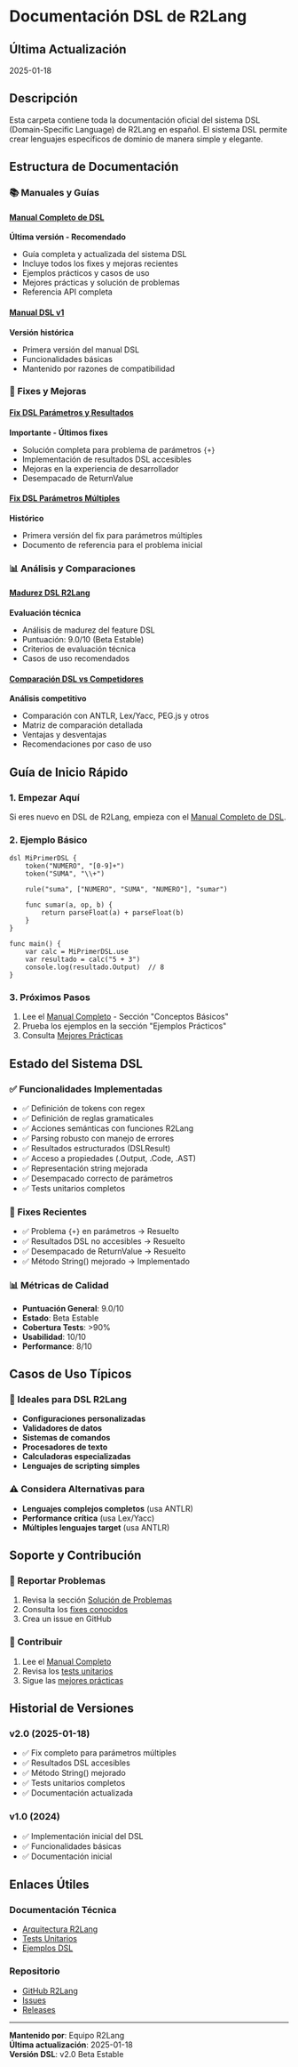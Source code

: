 # Documentación DSL de R2Lang

## Última Actualización
2025-01-18

## Descripción

Esta carpeta contiene toda la documentación oficial del sistema DSL (Domain-Specific Language) de R2Lang en español. El sistema DSL permite crear lenguajes específicos de dominio de manera simple y elegante.

## Estructura de Documentación

### 📚 Manuales y Guías

#### [Manual Completo de DSL](manual_dsl_completo.md)
**Última versión - Recomendado**
- Guía completa y actualizada del sistema DSL
- Incluye todos los fixes y mejoras recientes
- Ejemplos prácticos y casos de uso
- Mejores prácticas y solución de problemas
- Referencia API completa

#### [Manual DSL v1](manual_dsl_v1.md)
**Versión histórica**
- Primera versión del manual DSL
- Funcionalidades básicas
- Mantenido por razones de compatibilidad

### 🔧 Fixes y Mejoras

#### [Fix DSL Parámetros y Resultados](fix_dsl_parametros_y_resultados.md)
**Importante - Últimos fixes**
- Solución completa para problema de parámetros `{+}`
- Implementación de resultados DSL accesibles
- Mejoras en la experiencia de desarrollador
- Desempacado de ReturnValue

#### [Fix DSL Parámetros Múltiples](fix_dsl_parametros_multiples.md)
**Histórico**
- Primera versión del fix para parámetros múltiples
- Documento de referencia para el problema inicial

### 📊 Análisis y Comparaciones

#### [Madurez DSL R2Lang](madurez_dsl_r2lang.md)
**Evaluación técnica**
- Análisis de madurez del feature DSL
- Puntuación: 9.0/10 (Beta Estable)
- Criterios de evaluación técnica
- Casos de uso recomendados

#### [Comparación DSL vs Competidores](comparacion_dsl_competidores.md)
**Análisis competitivo**
- Comparación con ANTLR, Lex/Yacc, PEG.js y otros
- Matriz de comparación detallada
- Ventajas y desventajas
- Recomendaciones por caso de uso

## Guía de Inicio Rápido

### 1. Empezar Aquí
Si eres nuevo en DSL de R2Lang, empieza con el [Manual Completo de DSL](manual_dsl_completo.md).

### 2. Ejemplo Básico
```r2
dsl MiPrimerDSL {
    token("NUMERO", "[0-9]+")
    token("SUMA", "\\+")
    
    rule("suma", ["NUMERO", "SUMA", "NUMERO"], "sumar")
    
    func sumar(a, op, b) {
        return parseFloat(a) + parseFloat(b)
    }
}

func main() {
    var calc = MiPrimerDSL.use
    var resultado = calc("5 + 3")
    console.log(resultado.Output)  // 8
}
```

### 3. Próximos Pasos
1. Lee el [Manual Completo](manual_dsl_completo.md) - Sección "Conceptos Básicos"
2. Prueba los ejemplos en la sección "Ejemplos Prácticos"
3. Consulta [Mejores Prácticas](manual_dsl_completo.md#mejores-prácticas)

## Estado del Sistema DSL

### ✅ Funcionalidades Implementadas
- ✅ Definición de tokens con regex
- ✅ Definición de reglas gramaticales
- ✅ Acciones semánticas con funciones R2Lang
- ✅ Parsing robusto con manejo de errores
- ✅ Resultados estructurados (DSLResult)
- ✅ Acceso a propiedades (.Output, .Code, .AST)
- ✅ Representación string mejorada
- ✅ Desempacado correcto de parámetros
- ✅ Tests unitarios completos

### 🔧 Fixes Recientes
- ✅ Problema `{+}` en parámetros → Resuelto
- ✅ Resultados DSL no accesibles → Resuelto
- ✅ Desempacado de ReturnValue → Resuelto
- ✅ Método String() mejorado → Implementado

### 📊 Métricas de Calidad
- **Puntuación General**: 9.0/10
- **Estado**: Beta Estable
- **Cobertura Tests**: >90%
- **Usabilidad**: 10/10
- **Performance**: 8/10

## Casos de Uso Típicos

### 🎯 Ideales para DSL R2Lang
- **Configuraciones personalizadas**
- **Validadores de datos**
- **Sistemas de comandos**
- **Procesadores de texto**
- **Calculadoras especializadas**
- **Lenguajes de scripting simples**

### ⚠️ Considera Alternativas para
- **Lenguajes complejos completos** (usa ANTLR)
- **Performance crítica** (usa Lex/Yacc)
- **Múltiples lenguajes target** (usa ANTLR)

## Soporte y Contribución

### 🐛 Reportar Problemas
1. Revisa la sección [Solución de Problemas](manual_dsl_completo.md#solución-de-problemas)
2. Consulta los [fixes conocidos](fix_dsl_parametros_y_resultados.md)
3. Crea un issue en GitHub

### 📝 Contribuir
1. Lee el [Manual Completo](manual_dsl_completo.md)
2. Revisa los [tests unitarios](../../../pkg/r2core/dsl_test.go)
3. Sigue las [mejores prácticas](manual_dsl_completo.md#mejores-prácticas)

## Historial de Versiones

### v2.0 (2025-01-18)
- ✅ Fix completo para parámetros múltiples
- ✅ Resultados DSL accesibles
- ✅ Método String() mejorado
- ✅ Tests unitarios completos
- ✅ Documentación actualizada

### v1.0 (2024)
- ✅ Implementación inicial del DSL
- ✅ Funcionalidades básicas
- ✅ Documentación inicial

## Enlaces Útiles

### Documentación Técnica
- [Arquitectura R2Lang](../arquitectura-profunda.md)
- [Tests Unitarios](../../../pkg/r2core/dsl_test.go)
- [Ejemplos DSL](../../../examples/dsl/)

### Repositorio
- [GitHub R2Lang](https://github.com/arturoeanton/go-r2lang)
- [Issues](https://github.com/arturoeanton/go-r2lang/issues)
- [Releases](https://github.com/arturoeanton/go-r2lang/releases)

---

**Mantenido por**: Equipo R2Lang  
**Última actualización**: 2025-01-18  
**Versión DSL**: v2.0 Beta Estable